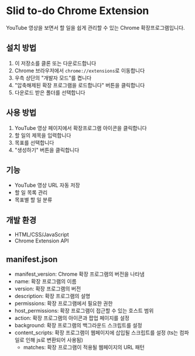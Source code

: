 # Slid to-do Chrome Extension

YouTube 영상을 보면서 할 일을 쉽게 관리할 수 있는 Chrome 확장프로그램입니다.

## 설치 방법

1. 이 저장소를 클론 또는 다운로드합니다
2. Chrome 브라우저에서 `chrome://extensions`로 이동합니다
3. 우측 상단의 "개발자 모드"를 켭니다
4. "압축해제된 확장 프로그램을 로드합니다" 버튼을 클릭합니다
5. 다운로드 받은 폴더를 선택합니다

## 사용 방법

1. YouTube 영상 페이지에서 확장프로그램 아이콘을 클릭합니다
2. 할 일의 제목을 입력합니다
3. 목표를 선택합니다
4. "생성하기" 버튼을 클릭합니다

## 기능

- YouTube 영상 URL 자동 저장
- 할 일 목록 관리
- 목표별 할 일 분류

## 개발 환경

- HTML/CSS/JavaScript
- Chrome Extension API

## manifest.json

- manifest_version: Chrome 확장 프로그램의 버전을 나타냄
- name: 확장 프로그램의 이름
- version: 확장 프로그램의 버전
- description: 확장 프로그램의 설명
- permissions: 확장 프로그램에서 필요한 권한
- host_permissions: 확장 프로그램이 접근할 수 있는 호스트 범위
- action: 확장 프로그램의 아이콘과 팝업 페이지를 설정
- background: 확장 프로그램의 백그라운드 스크립트를 설정
- content_scripts: 확장 프로그램이 웹페이지에 삽입될 스크립트를 설정 (ts는 컴파일로 인해 js로 변환되어 사용됨)
  - matches: 확장 프로그램이 적용될 웹페이지의 URL 패턴
